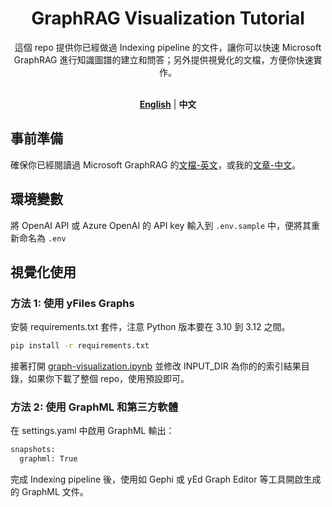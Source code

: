 <div align="center">

<h1> GraphRAG Visualization Tutorial </h1>
這個 repo 提供你已經做過 Indexing pipeline 的文件，讓你可以快速 Microsoft GraphRAG 進行知識圖譜的建立和問答；另外提供視覺化的文檔，方便你快速實作。
<br><br>

[**English**](../../README.md) | **中文**

</div>

## 事前準備

確保你已經閱讀過 Microsoft GraphRAG 的[文檔-英文](https://microsoft.github.io/graphrag/posts/get_started/)，或我的[文章-中文](https://medium.com/@cch.chichieh/knowledge-graph-rag-microsoft-graphrag-%E5%AF%A6%E4%BD%9C%E8%88%87%E8%A6%96%E8%A6%BA%E5%8C%96%E6%95%99%E5%AD%B8-ac07991855e6)。

## 環境變數

將 OpenAI API 或 Azure OpenAI 的 API key 輸入到 `.env.sample` 中，便將其重新命名為 `.env`

## 視覺化使用

### 方法 1: 使用 yFiles Graphs

安裝 requirements.txt 套件，注意 Python 版本要在 3.10 到 3.12 之間。

```bash
pip install -r requirements.txt
```

接著打開 [graph-visualization.ipynb](../../graph-visualization.ipynb) 並修改 INPUT_DIR 為你的的索引結果目錄，如果你下載了整個 repo，使用預設即可。

### 方法 2: 使用 GraphML 和第三方軟體

在 settings.yaml 中啟用 GraphML 輸出：

```bash
snapshots:
  graphml: True
```

完成 Indexing pipeline 後，使用如 Gephi 或 yEd Graph Editor 等工具開啟生成的 GraphML 文件。
